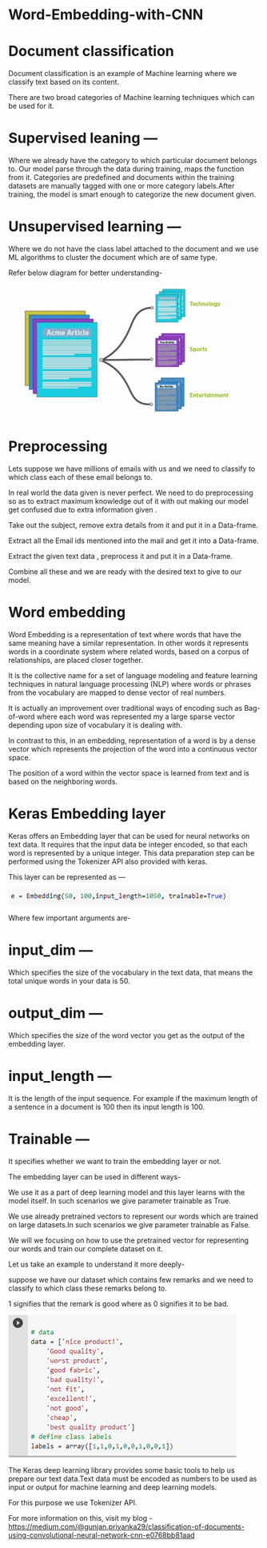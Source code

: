# Word-Embedding-with-CNN

# Document classification

Document classification is an example of Machine learning where we classify text based on its content.

There are two broad categories of Machine learning techniques which can be used for it.

# Supervised leaning — 
Where we already have the category to which particular document belongs to. Our model parse through the data during training, maps the function from it.
Categories are predefined and documents within the training datasets are manually tagged with one or more category labels.After training, the model is smart enough to categorize the new document given.
# Unsupervised learning —
Where we do not have the class label attached to the document and we use ML algorithms to cluster the document which are of same type.

Refer below diagram for better understanding-

![document](https://github.com/priyanka1901/Word-Embedding-with-CNN/blob/master/text-analysis-acme2.jpg)

# Preprocessing

Lets suppose we have millions of emails with us and we need to classify to which class each of these email belongs to.

In real world the data given is never perfect. We need to do preprocessing so as to extract maximum knowledge out of it with out making our model get confused due to extra information given .

Take out the subject, remove extra details from it and put it in a Data-frame.

Extract all the Email ids mentioned into the mail and get it into a Data-frame.

Extract the given text data , preprocess it and put it in a Data-frame.

Combine all these and we are ready with the desired text to give to our model.

# Word embedding

Word Embedding is a representation of text where words that have the same meaning have a similar representation. In other words it represents words in a coordinate system where related words, based on a corpus of relationships, are placed closer together.

It is the collective name for a set of language modeling and feature learning techniques in natural language processing (NLP) where words or phrases from the vocabulary are mapped to dense vector of real numbers.

It is actually an improvement over traditional ways of encoding such as Bag-of-word where each word was represented my a large sparse vector depending upon size of vocabulary it is dealing with.

In contrast to this, in an embedding, representation of a word is by a dense vector which represents the projection of the word into a continuous vector space.

The position of a word within the vector space is learned from text and is based on the neighboring words.

# Keras Embedding layer

Keras offers an Embedding layer that can be used for neural networks on text data. It requires that the input data be integer encoded, so that each word is represented by a unique integer. This data preparation step can be performed using the Tokenizer API also provided with keras.

This layer can be represented as —

![keras](https://github.com/priyanka1901/Word-Embedding-with-CNN/blob/master/keras.png)

Where few important arguments are-

# input_dim — 
Which specifies the size of the vocabulary in the text data, that means the total unique words in your data is 50.
# output_dim — 
Which specifies the size of the word vector you get as the output of the embedding layer.
# input_length — 
It is the length of the input sequence. For example if the maximum length of a sentence in a document is 100 then its input length is 100.
# Trainable — 
It specifies whether we want to train the embedding layer or not.

The embedding layer can be used in different ways-

We use it as a part of deep learning model and this layer learns with the model itself. In such scenarios we give parameter trainable as True.

We use already pretrained vectors to represent our words which are trained on large datasets.In such scenarios we give parameter trainable as False.

We will we focusing on how to use the pretrained vector for representing our words and train our complete dataset on it.

Let us take an example to understand it more deeply-

suppose we have our dataset which contains few remarks and we need to classify to which class these remarks belong to.

1 signifies that the remark is good where as 0 signifies it to be bad.

![dataset](https://github.com/priyanka1901/Word-Embedding-with-CNN/blob/master/keras1.png)

The Keras deep learning library provides some basic tools to help us prepare our text data.Text data must be encoded as numbers to be used as input or output for machine learning and deep learning models.

For this purpose we use Tokenizer API.

For more information on this, visit my blog -  https://medium.com/@gunjan.priyanka29/classification-of-documents-using-convolutional-neural-network-cnn-e0768bb81aad

